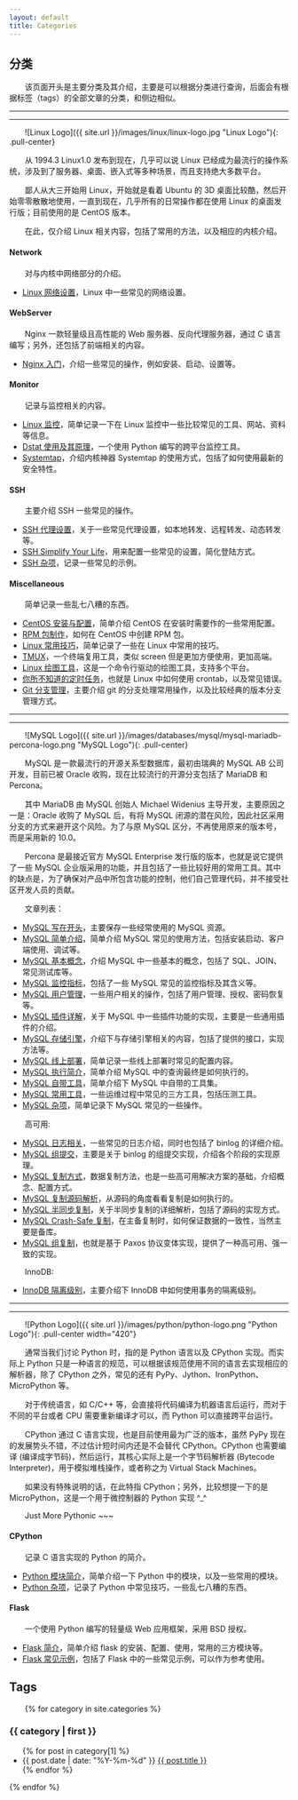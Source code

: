 ```yaml
---
layout: default
title: Categories
---
```


<style type="text/css"><!-- p {text-indent: 2em;} --></style>

## 分类

该页面开头是主要分类及其介绍，主要是可以根据分类进行查询，后面会有根据标签（tags）的全部文章的分类，和侧边相似。

----------------------------------------------------------------------------------------------------
----------------------------------------------------------------------------------------------------

![Linux Logo]({{ site.url }}/images/linux/linux-logo.jpg "Linux Logo"){: .pull-center}

从 1994.3 Linux1.0 发布到现在，几乎可以说 Linux 已经成为最流行的操作系统，涉及到了服务器、桌面、嵌入式等多种场景，而且支持绝大多数平台。

鄙人从大三开始用 Linux，开始就是看着 Ubuntu 的 3D 桌面比较酷，然后开始零零散散地使用，一直到现在，几乎所有的日常操作都在使用 Linux 的桌面发行版；目前使用的是 CentOS 版本。

在此，仅介绍 Linux 相关内容，包括了常用的方法，以及相应的内核介绍。

#### Network

对与内核中网络部分的介绍。

* [Linux 网络设置](/post/network-setting.html)，Linux 中一些常见的网络设置。

<!--

* [Linux 网络协议栈简介](/post/network-introduce.html)，简单介绍一下 Linux 中网络协议栈的相关内容。
* [网络监控 netstat VS. ss](/post/network-nettools-vs-iproute2.html)，netstat 和 ss 命令是比较典型的网络监控工具，在此介绍对比下。
* [Linux 网络常见监控项以及报错](/post/network-monitor.html)，报错和监控之间的关系太紧密，就将两者合并到了一起。
* [Linux 中的 socketfs](/post/network-socketfs.html)，也就是 Linux 中应用层与内核网络协议栈之间的中间层。
* [TCP/IP 简介之一](/post/network-tcpip-introduce-1.html)
* [TCP/IP 简介之二](/post/network-tcpip-introduce-2.html)
* [TCP/IP 之 TIME_WAIT 状态](/post/network-tcpip-timewait.html)，如何处理服务器中经常出现的 TIME_WAIT 状态值。
* [TCP/IP 之 timestamp 选项](/post/network-tcpip-timestamp.html)
* [Linux 网络超时与重传](/post/network-timeout-retries.html)，主要介绍TCP的三次握手、数据传输、链接关闭阶段都有响应的重传机制。
* [Linux IP 隧道技术](/post/network-ip-tunneling.html)，说明下网络协议栈是如何实现隧道的，实际上就是将不同协议进行封装。
* [Linux Wireshark](/post/network-wireshark.html)，介绍 Linux 中的 Wireshark 使用方式。

#### Container

实际上现在很火的 Docker 的底层是基于容器的，这部分也比较复杂，所以就单独摘出来。

* [Linux Chroot](/post/linux-chroot.html)，这实际上是做目录隔离的方法，也是最初的一种方式。
* [LXC 简介](/post/linux-lxc-introduce.html)，对 Linux Container 的简单介绍，包括如何安装、新建、启动容器等操作。
* [LXC 网络设置相关](/post/linux-lxc-network.html)，关于 Container 中网络的介绍，主要介绍 veth、vlan、macvlan 等概念。
* [LXC sshd 单进程启动](/post/linux-lxc-sshd.html)，介绍如何启动一个单进程，对于资源隔离有很大的参考意义。


* [Bootstrap](/post/bootstrap-etc.html)，一个来自 Twitter 的前端框架，同时包括了一些 css、javascript 相关的内容介绍。
* [Linux 内存监控](/post/linux-monitor-memory.html)，记录下在 Linux 中，与内存相关的监控项以及工具。
-->

#### WebServer

Nginx 一款轻量级且高性能的 Web 服务器、反向代理服务器，通过 C 语言编写；另外，还包括了前端相关的内容。

* [Nginx 入门](/post/nginx-introduce.html)，介绍一些常见的操作，例如安装、启动、设置等。

#### Monitor

记录与监控相关的内容。

* [Linux 监控](/post/linux-monitor.html)，简单记录一下在 Linux 监控中一些比较常见的工具、网站、资料等信息。
* [Dstat 使用及其原理](/post/details-about-dstat.html)，一个使用 Python 编写的跨平台监控工具。
* [Systemtap](/post/linux-systemtap.html)，介绍内核神器 Systemtap 的使用方式，包括了如何使用最新的安全特性。

#### SSH

主要介绍 SSH 一些常见的操作。

<!-- * [SSH 简介](/post/ssh-introduce.html)，简单介绍 OpenSSH 相关的内容。-->
* [SSH 代理设置](/post/ssh-proxy.html)，关于一些常见代理设置，如本地转发、远程转发、动态转发等。
* [SSH Simplify Your Life](/post/ssh-simplify-your-life.html)，用来配置一些常见的设置，简化登陆方式。
* [SSH 杂项](/post/ssh-tips.html)，记录一些常见的示例。



#### Miscellaneous

简单记录一些乱七八糟的东西。

* [CentOS 安装与配置](/post/centos-config-from-scratch.html)，简单介绍 CentOS 在安装时需要作的一些常用配置。
* [RPM 包制作](/post/linux-create-rpm-package.html)，如何在 CentOS 中创建 RPM 包。
* [Linux 常用技巧](/post/linux-tips.html)，简单记录了一些在 Linux 中常用的技巧。
* [TMUX](/post/tmux.html)，一个终端复用工具，类似 screen 但是更加方便使用，更加高端。
* [Linux 绘图工具](/post/linux-gnuplot.html)，这是一个命令行驱动的绘图工具，支持多个平台。
* [你所不知道的定时任务](/post/details-about-cronie.html)，也就是 Linux 中如何使用 crontab，以及常见错误。
* [Git 分支管理](/post/git-branch-model.html)，主要介绍 git 的分支处理常用操作，以及比较经典的版本分支管理方式。

<!--
* [YUM 使用](/post/yum-usage.html)，包括了如何搭建私有镜像、定制 RPM 包等。
* [Linux System Daemon](/post/linux-systemd.html)，一般新发行版本采用的是 systemd，在此简单介绍下。
-->

----------------------------------------------------------------------------------------------------
----------------------------------------------------------------------------------------------------

![MySQL Logo]({{ site.url }}/images/databases/mysql/mysql-mariadb-percona-logo.png "MySQL Logo"){: .pull-center}

MySQL 是一款最流行的开源关系型数据库，最初由瑞典的 MySQL AB 公司开发，目前已被 Oracle 收购，现在比较流行的开源分支包括了 MariaDB 和 Percona。

其中 MariaDB 由 MySQL 创始人 Michael Widenius 主导开发，主要原因之一是：Oracle 收购了 MySQL 后，有将 MySQL 闭源的潜在风险，因此社区采用分支的方式来避开这个风险。为了与原 MySQL 区分，不再使用原来的版本号，而是采用新的 10.0。

Percona 是最接近官方 MySQL Enterprise 发行版的版本，也就是说它提供了一些 MySQL 企业版采用的功能，并且包括了一些比较好用的常用工具。其中的缺点是，为了确保对产品中所包含功能的控制，他们自己管理代码，并不接受社区开发人员的贡献。

文章列表：

* [MySQL 写在开头](/post/mysql-begin.html)，主要保存一些经常使用的 MySQL 资源。
* [MySQL 简单介绍](/post/mysql-introduce.html)，简单介绍 MySQL 常见的使用方法，包括安装启动、客户端使用、调试等。
* [MySQL 基本概念](/post/mysql-basic.html)，介绍 MySQL 中一些基本的概念，包括了 SQL、JOIN、常见测试库等。
* [MySQL 监控指标](/post/mysql-monitor.html)，包括了一些 MySQL 常见的监控指标及其含义等。
* [MySQL 用户管理](/post/mysql-users.html)，一些用户相关的操作，包括了用户管理、授权、密码恢复等。
* [MySQL 插件详解](/post/mysql-plugin.html)，关于 MySQL 中一些插件功能的实现，主要是一些通用插件的介绍。
* [MySQL 存储引擎](/post/mysql-storage-engine-plugin.html)，介绍下与存储引擎相关的内容，包括了提供的接口，实现方法等。
* [MySQL 线上部署](/post/mysql-deploy-online.html)，简单记录一些线上部署时常见的配置内容。
* [MySQL 执行简介](/post/mysql-executor.html)，简单介绍 MySQL 中的查询最终是如何执行的。
* [MySQL 自带工具](/post/mysql-tools-internal.html)，简单介绍下 MySQL 中自带的工具集。
* [MySQL 常用工具](/post/mysql-tools.html)，一些运维过程中常见的三方工具，包括压测工具。
* [MySQL 杂项](/post/mysql-tips.html)，简单记录下 MySQL 常见的一些操作。

高可用:

* [MySQL 日志相关](/post/mysql-log.html)，一些常见的日志介绍，同时也包括了 binlog 的详细介绍。
* [MySQL 组提交](/post/mysql-group-commit.html)，主要是关于 binlog 的组提交实现，介绍各个阶段的实现原理。
* [MySQL 复制方式](/post/mysql-replication.html)，数据复制方法，也是一些高可用解决方案的基础，介绍概念、配置方式。
* [MySQL 复制源码解析](/post/mysql-replication-sourcecode.html)，从源码的角度看看复制是如何执行的。
* [MySQL 半同步复制](/post/mysql-semisync.html)，关于半同步复制的详细解析，包括了源码的实现方式。
* [MySQL Crash-Safe 复制](/post/mysql-crash-safe-replication.html)，在主备复制时，如何保证数据的一致性，当然主要是备库。
* [MySQL 组复制](/post/mysql-group-replication.html)，也就是基于 Paxos 协议变体实现，提供了一种高可用、强一致的实现。

InnoDB:

* [InnoDB 隔离级别](/post/mysql-innodb-isolation-level.html)，主要介绍下 InnoDB 中如何使用事务的隔离级别。


<!--
* [MySQL 配置文件](/post/mysql-config.html)，关于配置相关的内容。
* [MySQL 链接方式](/post/mysql-connection.html)，实际上就是线程与链接的处理方式，主要包括了三种。
* [MySQL Handler 监控](/post/mysql-handler.html)，实际上时监控中的 handler 相关的内容。
* [MySQL MyISAM](/post/mysql-myisam.html)，关于 MySQL 中经典的 MyISAM 的介绍。
* [MySQL 代码导读](/post/mysql-skeleton.html)，也就是代码脉络的大致导读。
* [MySQL 事务处理](/post/mysql-transaction.html)，也就是 MySQL 中的事务处理方法。
* [MySQL 存储引擎](/post/mysql-storage-engine-plugin.html)，实际是插件的一个特例，不过使用比较复杂，所以就单独作为一篇。
* [MySQL 备份](/post/mysql-backup.html)，介绍 MySQL 一些常见的备份方法。
* [MySQL 高可用](/post/mysql-high-availability.html)，介绍 MySQL 中的常用高可用解决方案。
* [MySQL 安全设置](/post/mysql-security.html)，也就是一些对 MySQL 进行加固的方法。

InnoDB:

* [InnoDB 简介](/post/mysql-innodb-introduce.html)，介绍一下与 InnoDB 相关的资料。
* [InnoDB 线程](/post/mysql-innodb-threads.html)，介绍下 InnoDB 中与线程相关的资料。
* [InnoDB Buffer Pool](/post/mysql-innodb-buffer-pool.html)，
* [InnoDB Insert Buffer](/post/mysql-innodb-insert-buffer.html)，
-->

----------------------------------------------------------------------------------------------------
----------------------------------------------------------------------------------------------------

![Python Logo]({{ site.url }}/images/python/python-logo.png "Python Logo"){: .pull-center width="420"}

通常当我们讨论 Python 时，指的是 Python 语言以及 CPython 实现。而实际上 Python 只是一种语言的规范，可以根据该规范使用不同的语言去实现相应的解析器，除了 CPython 之外，常见的还有 PyPy、Jython、IronPython、MicroPython 等。

对于传统语言，如 C/C++ 等，会直接将代码编译为机器语言后运行，而对于不同的平台或者 CPU 需要重新编译才可以，而 Python 可以直接跨平台运行。

CPython 通过 C 语言实现，也是目前使用最为广泛的版本，虽然 PyPy 现在的发展势头不错，不过估计短时间内还是不会替代 CPython。CPython 也需要编译 (编译成字节码)，然后运行，其核心实际上是一个字节码解析器 (Bytecode Interpreter)，用于模拟堆栈操作，或者称之为 Virtual Stack Machines。

如果没有特殊说明的话，在此特指 CPython；另外，比较想提一下的是 MicroPython，这是一个用于微控制器的 Python 实现 ^_^

Just More Pythonic ~~~

#### CPython

记录 C 语言实现的 Python 的简介。

* [Python 模块简介](/post/python-modules.html)，简单介绍一下 Python 中的模块，以及一些常用的模块。
* [Python 杂项](/post/python-tips.html)，记录了 Python 中常见技巧，一些乱七八糟的东西。

<!--
* [Python 的垃圾回收机制](/post/python-garbage-collection.html)，详细介绍 Python 特有的垃圾回收机制。
* [Python 异常处理](/post/python-exception.html)，介绍如何处理 Python 的异常。
* [Python Greenlet](/post/python-greenlet.html)，
* [Python Gevent](/post/python-gevent.html)，
-->

#### Flask

一个使用 Python 编写的轻量级 Web 应用框架，采用 BSD 授权。

* [Flask 简介](/post/flask-introduce.html)，简单介绍 flask 的安装、配置、使用，常用的三方模块等。
* [Flask 常见示例](/post/flask-tips.html)，包括了 Flask 中的一些常见示例，可以作为参考使用。

<!--
* [Flask 请求处理流程](/post/flask-request-process.html)，介绍一次请求所经过的处理过程。
* [Flask 上下文理解](/post/flask-context.html)，主要介绍上下文、session 的使用以及源码的实现。
* [Flask 路由控制](/post/flask-route.html)，介绍 flask 中 URL 是如何进行路由的。
* [Flask 单元测试](/post/flask-unittest.html)，简单介绍对 flask 进行单元测试。
* [Flask 完整例子](/post/flask-examples.html)，实际上就是 Flask 中的完整示例，包括了单元测试等相关的内容。
-->


<!--
http://marklodato.github.io/visual-git-guide/index-en.html
-->

## Tags

{% for category in site.categories %}
<h3 id="{{ category | first }}">{{ category | first }}</h3>
<ul>{% for post in category[1] %}<li>{{ post.date | date: "%Y-%m-%d" }} <a href="{{post.url}}">{{ post.title }}</a></li>{% endfor %}</ul>
{% endfor %}
